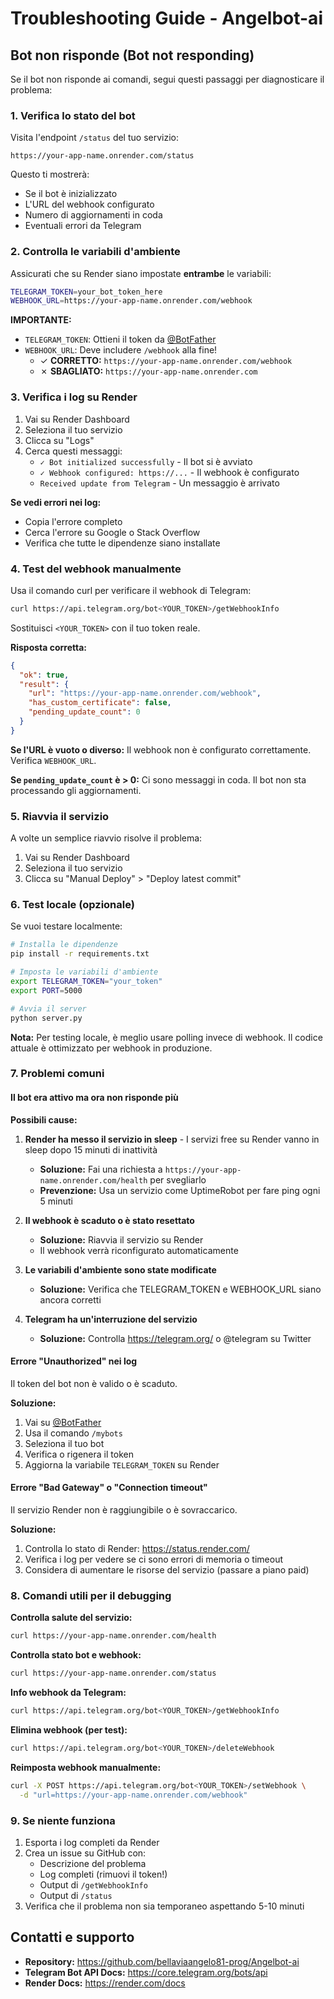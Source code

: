# Troubleshooting Guide - Angelbot-ai

## Bot non risponde (Bot not responding)

Se il bot non risponde ai comandi, segui questi passaggi per diagnosticare il problema:

### 1. Verifica lo stato del bot

Visita l'endpoint `/status` del tuo servizio:
```
https://your-app-name.onrender.com/status
```

Questo ti mostrerà:
- Se il bot è inizializzato
- L'URL del webhook configurato
- Numero di aggiornamenti in coda
- Eventuali errori da Telegram

### 2. Controlla le variabili d'ambiente

Assicurati che su Render siano impostate **entrambe** le variabili:

```bash
TELEGRAM_TOKEN=your_bot_token_here
WEBHOOK_URL=https://your-app-name.onrender.com/webhook
```

**IMPORTANTE:** 
- `TELEGRAM_TOKEN`: Ottieni il token da [@BotFather](https://t.me/botfather)
- `WEBHOOK_URL`: Deve includere `/webhook` alla fine!
  - ✓ **CORRETTO:** `https://your-app-name.onrender.com/webhook`
  - ✗ **SBAGLIATO:** `https://your-app-name.onrender.com`

### 3. Verifica i log su Render

1. Vai su Render Dashboard
2. Seleziona il tuo servizio
3. Clicca su "Logs"
4. Cerca questi messaggi:
   - `✓ Bot initialized successfully` - Il bot si è avviato
   - `✓ Webhook configured: https://...` - Il webhook è configurato
   - `Received update from Telegram` - Un messaggio è arrivato

**Se vedi errori nei log:**
- Copia l'errore completo
- Cerca l'errore su Google o Stack Overflow
- Verifica che tutte le dipendenze siano installate

### 4. Test del webhook manualmente

Usa il comando curl per verificare il webhook di Telegram:

```bash
curl https://api.telegram.org/bot<YOUR_TOKEN>/getWebhookInfo
```

Sostituisci `<YOUR_TOKEN>` con il tuo token reale.

**Risposta corretta:**
```json
{
  "ok": true,
  "result": {
    "url": "https://your-app-name.onrender.com/webhook",
    "has_custom_certificate": false,
    "pending_update_count": 0
  }
}
```

**Se l'URL è vuoto o diverso:**
Il webhook non è configurato correttamente. Verifica `WEBHOOK_URL`.

**Se `pending_update_count` è > 0:**
Ci sono messaggi in coda. Il bot non sta processando gli aggiornamenti.

### 5. Riavvia il servizio

A volte un semplice riavvio risolve il problema:

1. Vai su Render Dashboard
2. Seleziona il tuo servizio
3. Clicca su "Manual Deploy" > "Deploy latest commit"

### 6. Test locale (opzionale)

Se vuoi testare localmente:

```bash
# Installa le dipendenze
pip install -r requirements.txt

# Imposta le variabili d'ambiente
export TELEGRAM_TOKEN="your_token"
export PORT=5000

# Avvia il server
python server.py
```

**Nota:** Per testing locale, è meglio usare polling invece di webhook. Il codice attuale è ottimizzato per webhook in produzione.

### 7. Problemi comuni

#### Il bot era attivo ma ora non risponde più

**Possibili cause:**
1. **Render ha messo il servizio in sleep** - I servizi free su Render vanno in sleep dopo 15 minuti di inattività
   - **Soluzione:** Fai una richiesta a `https://your-app-name.onrender.com/health` per svegliarlo
   - **Prevenzione:** Usa un servizio come UptimeRobot per fare ping ogni 5 minuti

2. **Il webhook è scaduto o è stato resettato**
   - **Soluzione:** Riavvia il servizio su Render
   - Il webhook verrà riconfigurato automaticamente

3. **Le variabili d'ambiente sono state modificate**
   - **Soluzione:** Verifica che TELEGRAM_TOKEN e WEBHOOK_URL siano ancora corretti

4. **Telegram ha un'interruzione del servizio**
   - **Soluzione:** Controlla https://telegram.org/ o @telegram su Twitter

#### Errore "Unauthorized" nei log

Il token del bot non è valido o è scaduto.

**Soluzione:**
1. Vai su [@BotFather](https://t.me/botfather)
2. Usa il comando `/mybots`
3. Seleziona il tuo bot
4. Verifica o rigenera il token
5. Aggiorna la variabile `TELEGRAM_TOKEN` su Render

#### Errore "Bad Gateway" o "Connection timeout"

Il servizio Render non è raggiungibile o è sovraccarico.

**Soluzione:**
1. Controlla lo stato di Render: https://status.render.com/
2. Verifica i log per vedere se ci sono errori di memoria o timeout
3. Considera di aumentare le risorse del servizio (passare a piano paid)

### 8. Comandi utili per il debugging

**Controlla salute del servizio:**
```bash
curl https://your-app-name.onrender.com/health
```

**Controlla stato bot e webhook:**
```bash
curl https://your-app-name.onrender.com/status
```

**Info webhook da Telegram:**
```bash
curl https://api.telegram.org/bot<YOUR_TOKEN>/getWebhookInfo
```

**Elimina webhook (per test):**
```bash
curl https://api.telegram.org/bot<YOUR_TOKEN>/deleteWebhook
```

**Reimposta webhook manualmente:**
```bash
curl -X POST https://api.telegram.org/bot<YOUR_TOKEN>/setWebhook \
  -d "url=https://your-app-name.onrender.com/webhook"
```

### 9. Se niente funziona

1. Esporta i log completi da Render
2. Crea un issue su GitHub con:
   - Descrizione del problema
   - Log completi (rimuovi il token!)
   - Output di `/getWebhookInfo`
   - Output di `/status`
3. Verifica che il problema non sia temporaneo aspettando 5-10 minuti

## Contatti e supporto

- **Repository:** https://github.com/bellaviaangelo81-prog/Angelbot-ai
- **Telegram Bot API Docs:** https://core.telegram.org/bots/api
- **Render Docs:** https://render.com/docs
